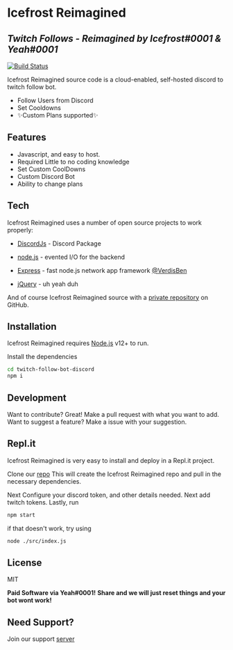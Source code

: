 # Icefrost Reimagined
## _Twitch Follows - Reimagined by Icefrost#0001 & Yeah#0001_


[![Build Status](https://travis-ci.org/joemccann/dillinger.svg?branch=master)](https://travis-ci.org/joemccann/dillinger)

Icefrost Reimagined source code is a cloud-enabled, self-hosted discord to twitch follow bot.
- Follow Users from Discord
- Set Cooldowns
- ✨Custom Plans supported✨

## Features

- Javascript, and easy to host.
- Required Little to no coding knowledge
- Set Custom CoolDowns
- Custom Discord Bot
- Ability to change plans


## Tech

Icefrost Reimagined uses a number of open source projects to work properly:

- [DiscordJs] - Discord Package
- [node.js] - evented I/O for the backend
- [Express] - fast node.js network app framework [@VerdisBen]

- [jQuery] - uh yeah duh

And of course Icefrost Reimagined source with a [private repository][dill]
 on GitHub.

## Installation

Icefrost Reimagined requires [Node.js](https://nodejs.org/) v12+ to run.

Install the dependencies 
```sh
cd twitch-follow-bot-discord
npm i
```


## Development

Want to contribute? Great!
Make a pull request with what you want to add.
Want to suggest a feature? Make a issue with your suggestion.

## Repl.it

Icefrost Reimagined is very easy to install and deploy in a Repl.it project.

Clone our [repo][dill]
This will create the Icefrost Reimagined repo and pull in the necessary dependencies.


Next Configure your discord token, and other details needed.
Next add twitch tokens.
Lastly, run
```sh
npm start
```
if that doesn't work, try using
```sh
node ./src/index.js
```


## License

MIT

**Paid Software via Yeah#0001!**
**Share and we will just reset things and your bot wont work!**

## Need Support?
Join our support [server][Sup]

[//]: # (These are reference links used in the body of this note and get stripped out when the markdown processor does its job. There is no need to format nicely because it shouldn't be seen. Thanks SO - http://stackoverflow.com/questions/4823468/store-comments-in-markdown-syntax)

   [dill]: <https://github.com/ReadyForBen/TwitchMagic>
   [git-repo-url]: <https://github.com/ReadyForBen/TwitchMagic,git>
   [john gruber]: <http://daringfireball.net>
   [df1]: <http://daringfireball.net/projects/markdown/>
   [markdown-it]: <https://github.com/markdown-it/markdown-it>
   [Ace Editor]: <http://ace.ajax.org>
   [node.js]: <http://nodejs.org>
   [Twitter Bootstrap]: <http://twitter.github.com/bootstrap/>
   [jQuery]: <http://jquery.com>
   [@VerdisBen]: <http://twitter.com/Ben_Verdis>
   [express]: <http://expressjs.com>
   [DiscordJs]: <https://discord.js.org>
   [Gulp]: <http://gulpjs.com>
  [sup]: <https://discord.gg/d5dbeNarAq>
   [PlDb]: <https://github.com/joemccann/dillinger/tree/master/plugins/dropbox/README.md>
   [PlGh]: <https://github.com/joemccann/dillinger/tree/master/plugins/github/README.md>
   [PlGd]: <https://github.com/joemccann/dillinger/tree/master/plugins/googledrive/README.md>
   [PlOd]: <https://github.com/joemccann/dillinger/tree/master/plugins/onedrive/README.md>
   [PlMe]: <https://github.com/joemccann/dillinger/tree/master/plugins/medium/README.md>
   [PlGa]: <https://github.com/RahulHP/dillinger/blob/master/plugins/googleanalytics/README.md>
